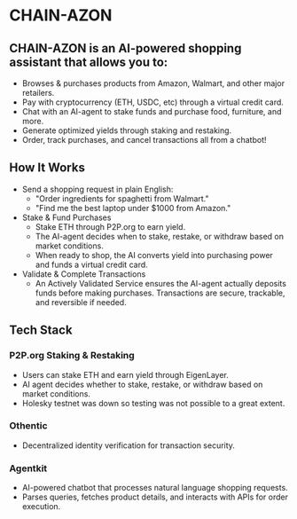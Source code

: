 # CHAIN-AZON

## CHAIN-AZON is an AI-powered shopping assistant that allows you to:
- Browses & purchases products from Amazon, Walmart, and other major retailers.
- Pay with cryptocurrency (ETH, USDC, etc) through a virtual credit card.
- Chat with an AI-agent to stake funds and purchase food, furniture, and more.
- Generate optimized yields through staking and restaking.
- Order, track purchases, and cancel transactions all from a chatbot!


## How It Works
- Send a shopping request in plain English:
    - "Order ingredients for spaghetti from Walmart."
    - "Find me the best laptop under $1000 from Amazon."
- Stake & Fund Purchases
    - Stake ETH through P2P.org to earn yield.
    - The AI-agent decides when to stake, restake, or withdraw based on market conditions.
    - When ready to shop, the AI converts yield into purchasing power and funds a virtual credit card.
- Validate & Complete Transactions
    - An Actively Validated Service ensures the AI-agent actually deposits funds before making purchases.
    Transactions are secure, trackable, and reversible if needed.

## Tech Stack

### P2P.org Staking & Restaking
- Users can stake ETH and earn yield through EigenLayer.
- AI agent decides whether to stake, restake, or withdraw based on market conditions.
- Holesky testnet was down so testing was not possible to a great extent.

### Othentic
- Decentralized identity verification for transaction security.


### Agentkit
- AI-powered chatbot that processes natural language shopping requests.
- Parses queries, fetches product details, and interacts with APIs for order execution.
